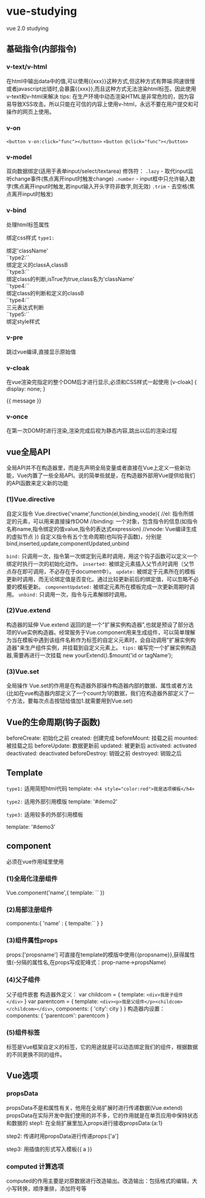 # vue-studying
vue 2.0 studying

## 基础指令(内部指令)
### v-text/v-html
在html中输出data中的值,可以使用{{xxx}}这种方式,但这种方式有弊端:网速很慢或者javascript出错时,会暴露{{xxx}},而且这种方式无法渲染html标签。因此使用v-text和v-html来解决
tips:
在生产环境中动态渲染HTML是非常危险的，因为容易导致XSS攻击。所以只能在可信的内容上使用v-html，永远不要在用户提交和可操作的网页上使用。

### v-on
```<button v-on:click="func"></button>```
```<button @click="func"></button>```

### v-model
双向数据绑定(适用于表单input/select/textarea)
修饰符：
``.lazy``  - 取代input监听change事件(焦点离开input时触发change)
``.number``  - input框中只允许输入数字(焦点离开input时触发,若input输入开头字符非数字,则无效)
``.trim`` - 去空格(焦点离开input时触发)

### v-bind
处理html标签属性
<a v-bind:href="url"></a>
<a :href="url"></a>

绑定css样式
``type1:`` 
<div :class="'className'">绑定'className'</div>
``type2:`` 
<div :class="[classA,classB]">绑定定义的classA,classB</div>
``type3:`` 
<div :class="{className:isTrue}">绑定class的判断,isTrue为true,class名为'className'</div>
``type4:`` 
<div :class="[{className:isTrue},classB]">绑定class的判断和定义的classB</div>
``type4:`` 
<div :class="[isTrue?classA:classB]">三元表达式判断</div>
``type5:`` 
<div :style="styleObject">绑定style样式</div>

### v-pre
跳过vue编译,直接显示原始值

### v-cloak
在vue渲染完指定的整个DOM后才进行显示,必须和CSS样式一起使用
[v-cloak] {
  display: none;
}
<div v-cloak>
  {{ message }}
</div>

### v-once
在第一次DOM时进行渲染,渲染完成后视为静态内容,跳出以后的渲染过程

## vue全局API

全局API并不在构造器里，而是先声明全局变量或者直接在Vue上定义一些新功能，Vue内置了一些全局API。说的简单些就是，在构造器外部用Vue提供给我们的API函数来定义新的功能

### (1)Vue.directive
自定义指令
Vue.directive('vname',function(el,binding,vnode){
	//el: 指令所绑定的元素，可以用来直接操作DOM
	//binding:  一个对象，包含指令的信息(如指令名称name,指令绑定的值value,指令的表达式expression)
	//vnode: Vue编译生成的虚拟节点
})
自定义指令有五个生命周期(也叫钩子函数)，分别是 bind,inserted,update,componentUpdated,unbind

``bind:`` 只调用一次，指令第一次绑定到元素时调用，用这个钩子函数可以定义一个绑定时执行一次的初始化动作。
``inserted:`` 被绑定元素插入父节点时调用（父节点存在即可调用，不必存在于document中）。
``update:`` 被绑定于元素所在的模板更新时调用，而无论绑定值是否变化。通过比较更新前后的绑定值，可以忽略不必要的模板更新。
``componentUpdated:`` 被绑定元素所在模板完成一次更新周期时调用。
``unbind:`` 只调用一次，指令与元素解绑时调用。

### (2)Vue.extend
构造器的延伸
Vue.extend 返回的是一个"扩展实例构造器",也就是预设了部分选项的Vue实例构造器。经常服务于Vue.component用来生成组件，可以简单理解为当在模板中遇到该组件名称作为标签的自定义元素时，会自动调用"扩展实例构造器"来生产组件实例，并挂载到自定义元素上。
``tips:`` 
编写完一个扩展实例构造器,需要再进行一次挂载
new yourExtend().$mount('id or tagName');

### (3)Vue.set
全局操作
Vue.set的作用是在构造器外部操作构造器内部的数据、属性或者方法(比如在vue构造器内部定义了一个count为1的数据，我们在构造器外部定义了一个方法，要每次点击按钮给值加1.就需要用到Vue.set)

## Vue的生命周期(钩子函数)
beforeCreate: 初始化之前
created: 创建完成
beforeMount: 挂载之前
mounted: 被挂载之后
beforeUpdate: 数据更新前
updated: 被更新后
activated: activated
deactivated: deactivated
beforeDestroy: 销毁之前
destroyed: 销毁之后

## Template
``type1:`` 适用简短html代码
template: `<h4 style="color:red">我是选项模板</h4>`

``type2:`` 适用外部引用模版
<template id="demo2">
	<h4 style="color:red">我是标签模板</h4>
</template>
template: '#demo2'

``type3:`` 适用较多的外部引用模板
<script type="x-template" id="demo3">
	<h4 style="color:red">我是script标签模板</h4>
</script>
template: '#demo3'

## component
必须在vue作用域里使用

### (1)全局化注册组件
Vue.component('name',{
	template: ``
})

### (2)局部注册组件
components:{
	'name' : {
		tempalte:``
	}
}

### (3)组件属性props
props:['propsname']
可直接在template的模版中使用{{propsname}},获得属性值(-分隔的属性名,在props写成驼峰式：prop-name->propsName)

### (4)父子组件
父子组件嵌套
构造器外定义：
var childcom = {
	template: `<div>我是子组件</div>`
}
var parentcom = {
	template: `<div><p>我是父组件</p><childcom></childcom></div>`,
	components: {
		'city': city
	}
}
构造器内设置：
components: {
	'parentcom': parentcom
}

### (5)组件标签<component>
<component></component>标签是Vue框架自定义的标签，它的用途就是可以动态绑定我们的组件，根据数据的不同更换不同的组件。

## Vue选项
### propsData
propsData不是和属性有关，他用在全局扩展时进行传递数据(Vue.extend)
propsData在实际开发中我们使用的并不多，它的作用就是在单页应用中保持状态和数据的
step1:
在全局扩展里加入props进行接收propsData:{a:1}

step2:
传递时用propsData进行传递props:['a']

step3:
用插值的形式写入模板{{ a }}

### computed 计算选项
computed的作用主要是对原数据进行改造输出。改造输出：包括格式的编辑，大小写转换，顺序重排，添加符号等






